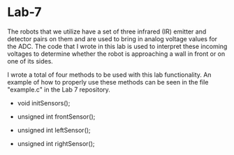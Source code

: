 Lab-7
=====

The robots that we utilize have a set of three infrared (IR) emitter and detector pairs on them and are used to bring in analog voltage values for the ADC. The code that I wrote in this lab is used to interpret these incoming voltages to determine whether the robot is approaching a wall in front or on one of its sides.

I wrote a total of four methods to be used with this lab functionality. An example of how to properly use these methods can be seen in the file "example.c" in the Lab 7 repository.

- void initSensors();

- unsigned int frontSensor();

- unsigned int leftSensor();

- unsigned int rightSensor();
